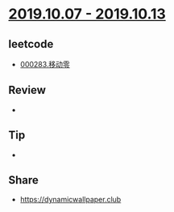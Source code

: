 # [2019.10.07 - 2019.10.13](https://github.com/vjudge/ARTS/blob/master/2019/第0026周.md)

## leetcode
* [000283.移动零](https://github.com/vjudge/leetcode/tree/master/000201-000400/000283.移动零)

## Review
*

## Tip
*

## Share
* https://dynamicwallpaper.club
